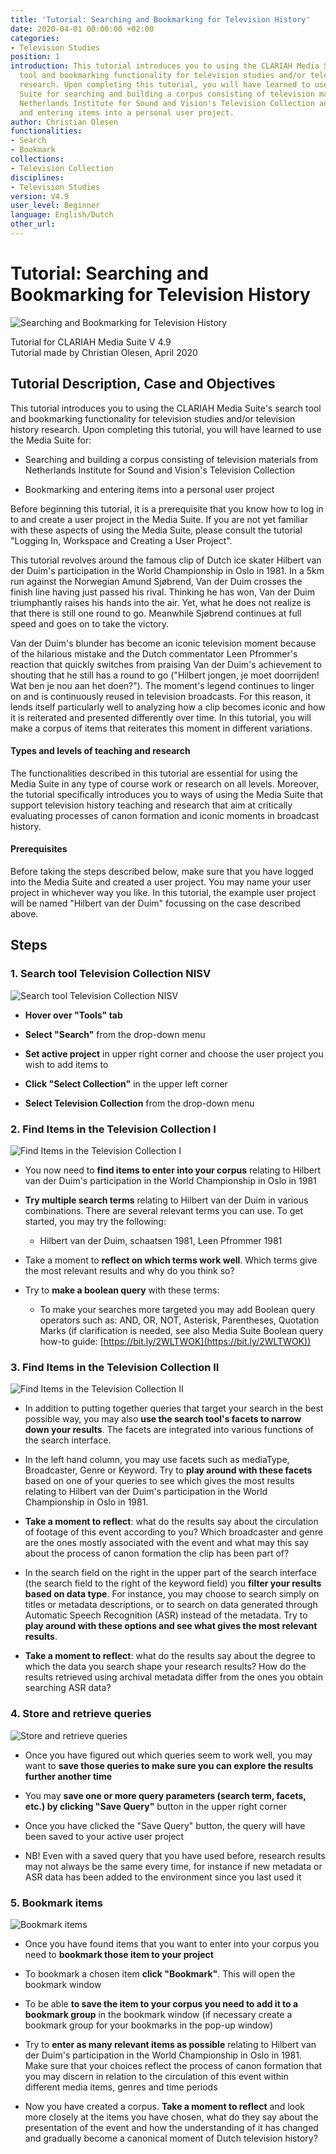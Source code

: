 ```yaml
---
title: 'Tutorial: Searching and Bookmarking for Television History'
date: 2020-04-01 00:00:00 +02:00
categories:
- Television Studies
position: 1
introduction: This tutorial introduces you to using the CLARIAH Media Suite's search
  tool and bookmarking functionality for television studies and/or television history
  research. Upon completing this tutorial, you will have learned to use the Media
  Suite for searching and building a corpus consisting of television materials from
  Netherlands Institute for Sound and Vision's Television Collection and bookmarking
  and entering items into a personal user project.
author: Christian Olesen
functionalities:
- Search
- Bookmark
collections:
- Television Collection
disciplines:
- Television Studies
version: V4.9
user_level: Beginner
language: English/Dutch
other_url: 
---
```


# Tutorial: Searching and Bookmarking for Television History

![Searching and Bookmarking for Television History](/uploads/tut_searching_and_browsing_0.png)

Tutorial for CLARIAH Media Suite V 4.9\
Tutorial made by Christian Olesen, April 2020

## Tutorial Description, Case and Objectives

This tutorial introduces you to using the CLARIAH Media Suite's search tool and bookmarking functionality for television studies and/or television history research. Upon completing this tutorial, you will have learned to use the Media Suite for:

* Searching and building a corpus consisting of television materials from Netherlands Institute for Sound and Vision's Television Collection

* Bookmarking and entering items into a personal user project

Before beginning this tutorial, it is a prerequisite that you know how to log in to and create a user project in the Media Suite. If you are not yet familiar with these aspects of using the Media Suite, please consult the tutorial "Logging In, Workspace and Creating a User Project".

This tutorial revolves around the famous clip of Dutch ice skater Hilbert van der Duim's participation in the World Championship in Oslo in 1981. In a 5km run against the Norwegian Amund Sjøbrend, Van der Duim crosses the finish line having just passed his rival. Thinking he has won, Van der Duim triumphantly raises his hands into the air. Yet, what he does not realize is that there is still one round to go. Meanwhile Sjøbrend continues at full speed and goes on to take the victory.

Van der Duim's blunder has become an iconic television moment because of the hilarious mistake and the Dutch commentator Leen Pfrommer's reaction that quickly switches from praising Van der Duim's achievement to shouting that he still has a round to go ("Hilbert jongen, je moet doorrijden! Wat ben je nou aan het doen?"). The moment's legend continues to linger on and is continuously reused in television broadcasts. For this reason, it lends itself particularly well to analyzing how a clip becomes iconic and how it is reiterated and presented differently over time. In this tutorial, you will make a corpus of items that reiterates this moment in different variations.

#### Types and levels of teaching and research

The functionalities described in this tutorial are essential for using the Media Suite in any type of course work or research on all levels. Moreover, the tutorial specifically introduces you to ways of using the Media Suite that support television history teaching and research that aim at critically evaluating processes of canon formation and iconic moments in broadcast history.

#### Prerequisites

Before taking the steps described below, make sure that you have logged into the Media Suite and created a user project. You may name your user project in whichever way you like. In this tutorial, the example user project will be named "Hilbert van der Duim" focussing on the case described above.

## Steps

### 1. Search tool Television Collection NISV

![Search tool Television Collection NISV](/uploads/tut_searching_and_browsing_1.png)

* **Hover over "Tools" tab**

* **Select "Search"** from the drop-down menu

* **Set active project** in upper right corner and choose the user project you wish to add items to

* **Click "Select Collection"** in the upper left corner

* **Select Television Collection** from the drop-down menu

### 2. Find Items in the Television Collection I

![Find Items in the Television Collection I](/uploads/tut_searching_and_browsing_2.png)

* You now need to **find items to enter into your corpus** relating to Hilbert van der Duim's participation in the World Championship in Oslo in 1981

* **Try multiple search terms** relating to Hilbert van der Duim in various combinations. There are several relevant terms you can use. To get started, you may try the following:

  * Hilbert van der Duim, schaatsen 1981, Leen Pfrommer 1981

* Take a moment to **reflect on which terms work well**. Which terms give the most relevant results and why do you think so?

* Try to **make a boolean query** with these terms:

  * To make your searches more targeted you may add Boolean query operators such as: AND, OR, NOT, Asterisk, Parentheses, Quotation Marks (if clarification is needed, see also Media Suite Boolean query how-to guide: [https://bit.ly/2WLTWOK](https://bit.ly/2WLTWOK))

### 3. Find Items in the Television Collection II

![Find Items in the Television Collection II](/uploads/tut_searching_and_browsing_3.png)

* In addition to putting together queries that target your search in the best possible way, you may also **use the search tool's facets to narrow down your results**. The facets are integrated into various functions of the search interface.

* In the left hand column, you may use facets such as mediaType, Broadcaster, Genre or Keyword. Try to **play around with these facets** based on one of your queries to see which gives the most results relating to Hilbert van der Duim's participation in the World Championship in Oslo in 1981.

* **Take a moment to reflect**: what do the results say about the circulation of footage of this event according to you? Which broadcaster and genre are the ones mostly associated with the event and what may this say about the process of canon formation the clip has been part of?

* In the search field on the right in the upper part of the search interface (the search field to the right of the keyword field) you **filter your results based on data type**. For instance, you may choose  to search simply on titles or metadata descriptions, or to search on data generated through Automatic Speech Recognition (ASR) instead of the metadata. Try to **play around with these options and see what gives the most relevant results**.

* **Take a moment to reflect**: what do the results say about the degree to which the data you search shape your research results? How do the results retrieved using archival metadata differ from the ones you obtain searching ASR data?

### 4. Store and retrieve queries

![Store and retrieve queries](/uploads/tut_searching_and_browsing_4.png)

* Once you have figured out which queries seem to work well, you may want to **save those queries to make sure you can explore the results further another time**

* You may **save one or more query parameters (search term, facets, etc.) by clicking "Save Query"** button in the upper right corner

* Once you have clicked the "Save Query" button, the query will have been saved to your active user project

* NB! Even with a saved query that you have used before, research results may not always be the same every time, for instance if new metadata or ASR data has been added to the environment since you last used it

### 5. Bookmark items

![Bookmark items](/uploads/tut_searching_and_browsing_5.png)

* Once you have found items that you want to enter into your corpus you need to **bookmark those item to your project**

* To bookmark a chosen item **click "Bookmark"**. This will open the bookmark window

* To be able **to save the item to your corpus you need to add it to a bookmark group** in the bookmark window (if necessary create a bookmark group for your bookmarks in the pop-up window)

* Try to **enter as many relevant items as possible** relating to Hilbert van der Duim's participation in the World Championship in Oslo in 1981. Make sure that your choices reflect the process of canon formation that you may discern in relation to the circulation of this event within different media items, genres and time periods

* Now you have created a corpus. **Take a moment to reflect** and look more closely at the items you have chosen, what do they say about the presentation of the event and how the understanding of it has changed and gradually become a canonical moment of Dutch television history?